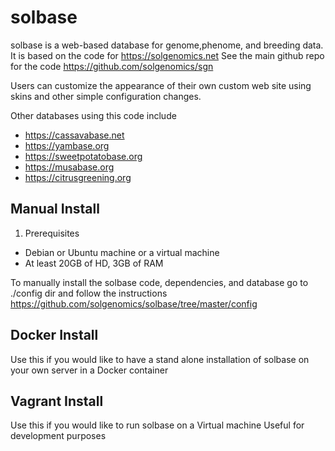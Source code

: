 # solbase
solbase is a web-based database for genome,phenome, and breeding data.
It is based on the code for https://solgenomics.net
See the main github repo for the code https://github.com/solgenomics/sgn

Users can customize the appearance of their own custom web site using skins and other simple configuration changes.

Other databases using this code include 
* https://cassavabase.net
* https://yambase.org
* https://sweetpotatobase.org
* https://musabase.org
* https://citrusgreening.org


## Manual Install

1. Prerequisites
* Debian or Ubuntu machine or a virtual machine
* At least 20GB of HD, 3GB of RAM 

To manually install the solbase code, dependencies, and database 
go to ./config dir and follow the instructions 
https://github.com/solgenomics/solbase/tree/master/config


## Docker Install
Use this if you would like to have a stand alone installation of solbase on your own server in a Docker container 


## Vagrant Install
Use this if you would like to run solbase on a Virtual machine 
Useful for development purposes 

